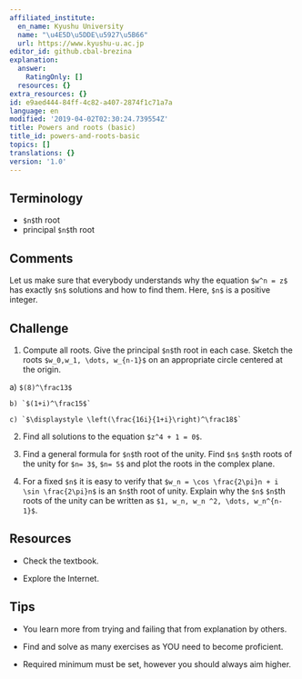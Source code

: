 ```yaml
---
affiliated_institute:
  en_name: Kyushu University
  name: "\u4E5D\u5DDE\u5927\u5B66"
  url: https://www.kyushu-u.ac.jp
editor_id: github.cbal-brezina
explanation:
  answer:
    RatingOnly: []
  resources: {}
extra_resources: {}
id: e9aed444-84ff-4c82-a407-2874f1c71a7a
language: en
modified: '2019-04-02T02:30:24.739554Z'
title: Powers and roots (basic)
title_id: powers-and-roots-basic
topics: []
translations: {}
version: '1.0'
---
```


## Terminology 

- `$n$`th root
- principal `$n$`th root


## Comments

Let us make sure that everybody understands why the equation `$w^n = z$` has  exactly `$n$` solutions and how to find them. Here, `$n$` is a positive integer.


## Challenge


1.  Compute all roots. Give the principal `$n$`th root in each case. Sketch the roots `$w_0,w_1, \dots, w_{n-1}$` on an appropriate circle centered at the origin.
  
  a) `$(8)^\frac13$`

    b) `$(1+i)^\frac15$`

    c) `$\displaystyle \left(\frac{16i}{1+i}\right)^\frac18$`

2. Find all solutions to the equation `$z^4 + 1 = 0$`.
3. Find a general formula for `$n$`th root of the unity. Find `$n$` `$n$`th roots of the unity for `$n= 3$`, `$n= 5$` and plot the roots in the complex plane. 

4. For a fixed `$n$` it is easy to verify that `$w_n = \cos \frac{2\pi}n + i \sin \frac{2\pi}n$` is an `$n$`th root of unity. Explain why the `$n$` `$n$`th roots of the unity can be written as `$1, w_n, w_n ^2, \dots, w_n^{n-1}$`. 
## Resources

- Check the textbook.

- Explore the Internet.


## Tips


- You learn more from trying and failing that from explanation by others.

- Find and solve as many exercises as YOU need to become proficient.

- Required minimum must be set, however you should always aim higher.






